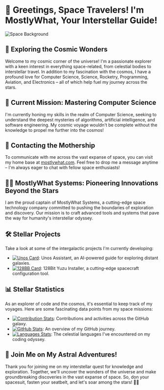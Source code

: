 # 👋 Greetings, Space Travelers! I'm MostlyWhat, Your Interstellar Guide!

![Space Background](https://beta.mostlywhat.com/_astro/moon.9213eac1.webp)

## 🚀 Exploring the Cosmic Wonders

Welcome to my cosmic corner of the universe! I'm a passionate explorer with a keen interest in everything space-related, from celestial bodies to interstellar travel. In addition to my fascination with the cosmos, I have a profound love for Computer Science, Science, Rocketry, Programming, Aviation, and Electronics – all of which help fuel my journey across the stars.

## 🌌 Current Mission: Mastering Computer Science

I'm currently honing my skills in the realm of Computer Science, seeking to understand the deepest mysteries of algorithms, artificial intelligence, and software engineering. My cosmic voyage wouldn't be complete without the knowledge to propel me further into the cosmos!

## 📡 Contacting the Mothership

To communicate with me across the vast expanse of space, you can visit my home base at [mostlywhat.com](https://www.mostlywhat.com). Feel free to drop me a message anytime – I'm always eager to chat with fellow space enthusiasts!

## 👨‍🚀 MostlyWhat Systems: Pioneering Innovations Beyond the Stars

I am the proud captain of MostlyWhat Systems, a cutting-edge space technology company committed to pushing the boundaries of exploration and discovery. Our mission is to craft advanced tools and systems that pave the way for humanity's interstellar odyssey.

## 🛠️ Stellar Projects

Take a look at some of the intergalactic projects I'm currently developing:

- [![Unos Card](https://github-readme-stats.vercel.app/api/pin/?username=mostlywhat&repo=unos-assistant)](https://github.com/MostlyWhat/unos-assistant): Unos Assistant, an AI-powered guide for exploring distant galaxies.
- [![128BB Card](https://github-readme-stats.vercel.app/api/pin/?username=mostlywhat&repo=128Bit-Yuzu-Installer)](https://github.com/MostlyWhat/128Bit-Yuzu-Installer): 128Bit Yuzu Installer, a cutting-edge spacecraft configuration tool.

## 📊 Stellar Statistics

As an explorer of code and the cosmos, it's essential to keep track of my voyages. Here are some fascinating data points from my space missions:

- [![Contribution Stats](https://github-contribution-stats.vercel.app/api/?username=mostlywhat)](https://github.com/MostlyWhat/): Contributions and activities across the GitHub galaxy.
- [![GitHub Stats](https://github-readme-stats.vercel.app/api?username=mostlywhat)](https://github.com/MostlyWhat/): An overview of my GitHub journey.
- [![Languages Stats](https://github-readme-stats.vercel.app/api/top-langs/?username=mostlywhat)](https://github.com/MostlyWhat/): The celestial languages I've encountered on my coding odyssey.

## 🌠 Join Me on My Astral Adventures!

Thank you for joining me on my interstellar quest for knowledge and exploration. Together, we'll uncover the wonders of the universe and make groundbreaking discoveries in the vast expanse of space. So, don your spacesuit, fasten your seatbelt, and let's soar among the stars! 🚀🌌
